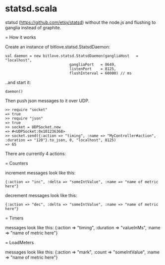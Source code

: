 statsd.scala
============

statsd (https://github.com/etsy/statsd) without the node.js and flushing to ganglia instead of graphite.

= How it works

Create an instance of bitlove.statsd.StatsdDaemon:
    
    val daemon = new bitlove.statsd.StatsdDaemon(gangliaHost   = "localhost",
		  	       		         gangliaPort   = 8649,
		  	       		         listenPort    = 8125,
		  	       		         flushInterval = 60000) // ms
..and start it:

    daemon()

Then push json messages to it over UDP.

    >> require "socket"
    => true
    >> require "json"
    => true
    >> socket = UDPSocket.new 
    => #<UDPSocket:0x101236368>
    >> socket.send({:action => "timing", :name => "MyController#action", :duration => "120"}.to_json, 0, "localhost", 8125)
    => 65

There are currently 4 actions:

= Counters

increment messages look like this:

    {:action => "inc", :delta => "someIntValue", :name => "name of metric here"}

decrement messages look like this:

    {:action => "dec", :delta => "someIntValue", :name => "name of metric here"}

= Timers

messages look like this:
    {:action => "timing", :duration => "valueInMs", :name => "name of metric here"}

= LoadMeters

messages look like this:
    {:action => "mark", :count => "someIntValue", :name => "name of metric here"}

